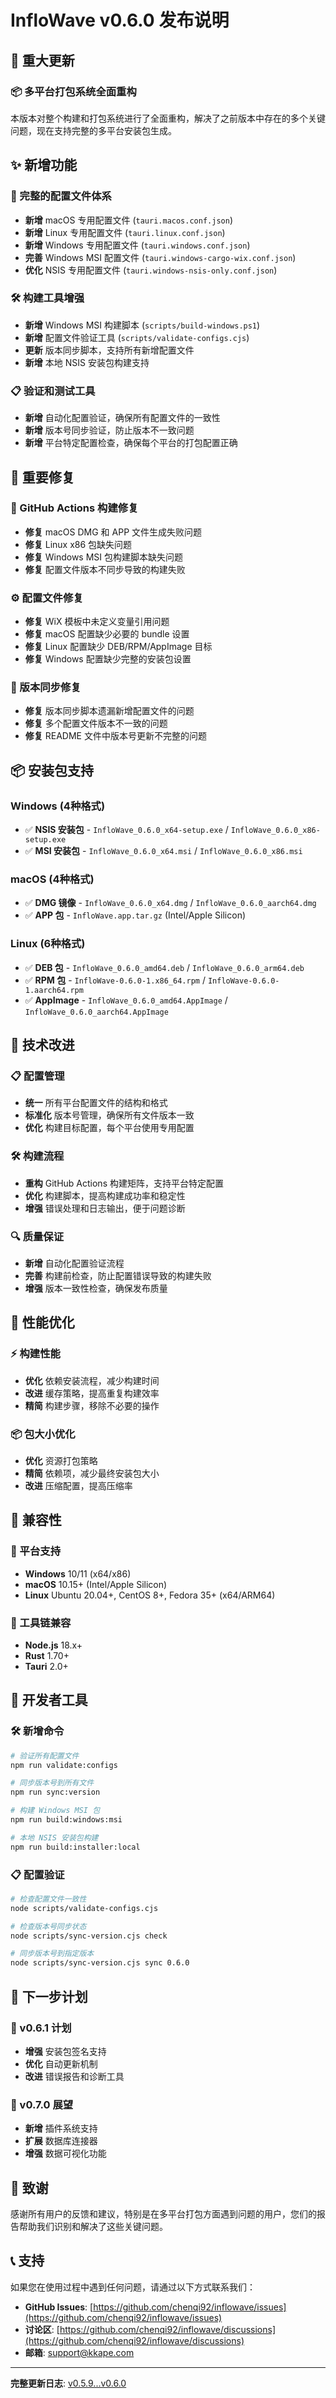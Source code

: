 # InfloWave v0.6.0 发布说明

## 🎉 重大更新

### 📦 多平台打包系统全面重构

本版本对整个构建和打包系统进行了全面重构，解决了之前版本中存在的多个关键问题，现在支持完整的多平台安装包生成。

## ✨ 新增功能

### 🔧 完整的配置文件体系
- **新增** macOS 专用配置文件 (`tauri.macos.conf.json`)
- **新增** Linux 专用配置文件 (`tauri.linux.conf.json`) 
- **新增** Windows 专用配置文件 (`tauri.windows.conf.json`)
- **完善** Windows MSI 配置文件 (`tauri.windows-cargo-wix.conf.json`)
- **优化** NSIS 专用配置文件 (`tauri.windows-nsis-only.conf.json`)

### 🛠️ 构建工具增强
- **新增** Windows MSI 构建脚本 (`scripts/build-windows.ps1`)
- **新增** 配置文件验证工具 (`scripts/validate-configs.cjs`)
- **更新** 版本同步脚本，支持所有新增配置文件
- **新增** 本地 NSIS 安装包构建支持

### 📋 验证和测试工具
- **新增** 自动化配置验证，确保所有配置文件的一致性
- **新增** 版本号同步验证，防止版本不一致问题
- **新增** 平台特定配置检查，确保每个平台的打包配置正确

## 🐛 重要修复

### 🔨 GitHub Actions 构建修复
- **修复** macOS DMG 和 APP 文件生成失败问题
- **修复** Linux x86 包缺失问题  
- **修复** Windows MSI 包构建脚本缺失问题
- **修复** 配置文件版本不同步导致的构建失败

### ⚙️ 配置文件修复
- **修复** WiX 模板中未定义变量引用问题
- **修复** macOS 配置缺少必要的 bundle 设置
- **修复** Linux 配置缺少 DEB/RPM/AppImage 目标
- **修复** Windows 配置缺少完整的安装包设置

### 🔄 版本同步修复
- **修复** 版本同步脚本遗漏新增配置文件的问题
- **修复** 多个配置文件版本不一致的问题
- **修复** README 文件中版本号更新不完整的问题

## 📦 安装包支持

### Windows (4种格式)
- ✅ **NSIS 安装包** - `InfloWave_0.6.0_x64-setup.exe` / `InfloWave_0.6.0_x86-setup.exe`
- ✅ **MSI 安装包** - `InfloWave_0.6.0_x64.msi` / `InfloWave_0.6.0_x86.msi`

### macOS (4种格式)  
- ✅ **DMG 镜像** - `InfloWave_0.6.0_x64.dmg` / `InfloWave_0.6.0_aarch64.dmg`
- ✅ **APP 包** - `InfloWave.app.tar.gz` (Intel/Apple Silicon)

### Linux (6种格式)
- ✅ **DEB 包** - `InfloWave_0.6.0_amd64.deb` / `InfloWave_0.6.0_arm64.deb`
- ✅ **RPM 包** - `InfloWave-0.6.0-1.x86_64.rpm` / `InfloWave-0.6.0-1.aarch64.rpm`
- ✅ **AppImage** - `InfloWave_0.6.0_amd64.AppImage` / `InfloWave_0.6.0_aarch64.AppImage`

## 🔧 技术改进

### 📋 配置管理
- **统一** 所有平台配置文件的结构和格式
- **标准化** 版本号管理，确保所有文件版本一致
- **优化** 构建目标配置，每个平台使用专用配置

### 🛠️ 构建流程
- **重构** GitHub Actions 构建矩阵，支持平台特定配置
- **优化** 构建脚本，提高构建成功率和稳定性
- **增强** 错误处理和日志输出，便于问题诊断

### 🔍 质量保证
- **新增** 自动化配置验证流程
- **完善** 构建前检查，防止配置错误导致的构建失败
- **增强** 版本一致性检查，确保发布质量

## 🚀 性能优化

### ⚡ 构建性能
- **优化** 依赖安装流程，减少构建时间
- **改进** 缓存策略，提高重复构建效率
- **精简** 构建步骤，移除不必要的操作

### 📦 包大小优化
- **优化** 资源打包策略
- **精简** 依赖项，减少最终安装包大小
- **改进** 压缩配置，提高压缩率

## 🔄 兼容性

### 📱 平台支持
- **Windows** 10/11 (x64/x86)
- **macOS** 10.15+ (Intel/Apple Silicon)  
- **Linux** Ubuntu 20.04+, CentOS 8+, Fedora 35+ (x64/ARM64)

### 🔧 工具链兼容
- **Node.js** 18.x+
- **Rust** 1.70+
- **Tauri** 2.0+

## 📝 开发者工具

### 🛠️ 新增命令
```bash
# 验证所有配置文件
npm run validate:configs

# 同步版本号到所有文件
npm run sync:version

# 构建 Windows MSI 包
npm run build:windows:msi

# 本地 NSIS 安装包构建
npm run build:installer:local
```

### 📋 配置验证
```bash
# 检查配置文件一致性
node scripts/validate-configs.cjs

# 检查版本号同步状态  
node scripts/sync-version.cjs check

# 同步版本号到指定版本
node scripts/sync-version.cjs sync 0.6.0
```

## 🔮 下一步计划

### 🎯 v0.6.1 计划
- **增强** 安装包签名支持
- **优化** 自动更新机制
- **改进** 错误报告和诊断工具

### 🚀 v0.7.0 展望
- **新增** 插件系统支持
- **扩展** 数据库连接器
- **增强** 数据可视化功能

## 🙏 致谢

感谢所有用户的反馈和建议，特别是在多平台打包方面遇到问题的用户，您们的报告帮助我们识别和解决了这些关键问题。

## 📞 支持

如果您在使用过程中遇到任何问题，请通过以下方式联系我们：

- **GitHub Issues**: [https://github.com/chenqi92/inflowave/issues](https://github.com/chenqi92/inflowave/issues)
- **讨论区**: [https://github.com/chenqi92/inflowave/discussions](https://github.com/chenqi92/inflowave/discussions)
- **邮箱**: support@kkape.com

---

**完整更新日志**: [v0.5.9...v0.6.0](https://github.com/chenqi92/inflowave/compare/v0.5.9...v0.6.0)
